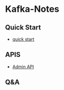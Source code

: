 # Kafka-Notes
## Quick Start
- [quick start](https://github.com/mihumouse/Kafka-Notes/blob/main/notes/01QuickStart.md)

## APIS

- [Admin API](https://github.com/mihumouse/Kafka-Notes/blob/main/notes/02AdminClientAPI.md)

## Q&A
